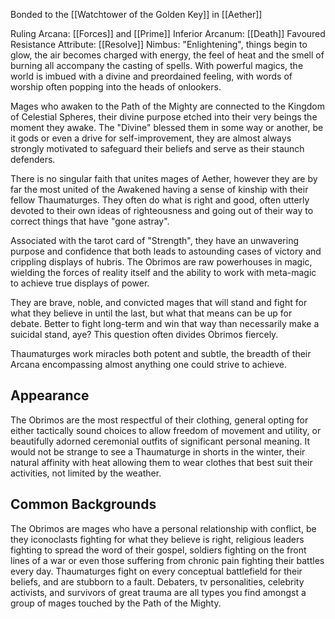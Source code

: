 Bonded to the [[Watchtower of the Golden Key]] in [[Aether]]

Ruling Arcana: [[Forces]] and [[Prime]]
Inferior Arcanum: [[Death]]
Favoured Resistance Attribute: [[Resolve]]
Nimbus: "Enlightening", things begin to glow, the air becomes charged with energy, the feel of heat and the smell of burning all accompany the casting of spells. With powerful magics, the world is imbued with a divine and preordained feeling, with words of worship often popping into the heads of onlookers.

Mages who awaken to the Path of the Mighty are connected to the Kingdom of Celestial Spheres, their divine purpose etched into their very beings the moment they awake.
The "Divine" blessed them in some way or another, be it gods or even a drive for self-improvement, they are almost always strongly motivated to safeguard their beliefs and serve as their staunch defenders.

There is no singular faith that unites mages of Aether, however they are by far the most united of the Awakened having a sense of kinship with their fellow Thaumaturges. They often do what is right and good, often utterly devoted to their own ideas of righteousness and going out of their way to correct things that have "gone astray".

Associated with the tarot card of "Strength", they have an unwavering purpose and confidence that both leads to astounding cases of victory and crippling displays of hubris. The Obrimos are raw powerhouses in magic, wielding the forces of reality itself and the ability to work with meta-magic to achieve true displays of power.

They are brave, noble, and convicted mages that will stand and fight for what they believe in until the last, but what that means can be up for debate. Better to fight long-term and win that way than necessarily make a suicidal stand, aye? This question often divides Obrimos fiercely.

Thaumaturges work miracles both potent and subtle, the breadth of their Arcana encompassing almost anything one could strive to achieve.

## Appearance
The Obrimos are the most respectful of their clothing, general opting for either tactically sound choices to allow freedom of movement and utility, or beautifully adorned ceremonial outfits of significant personal meaning. It would not be strange to see a Thaumaturge in shorts in the winter, their natural affinity with heat allowing them to wear clothes that best suit their activities, not limited by the weather.

## Common Backgrounds
The Obrimos are mages who have a personal relationship with conflict, be they iconoclasts fighting for what they believe is right, religious leaders fighting to spread the word of their gospel, soldiers fighting on the front lines of a war or even those suffering from chronic pain fighting their battles every day. Thaumaturges fight on every conceptual battlefield for their beliefs, and are stubborn to a fault. Debaters, tv personalities, celebrity activists, and survivors of great trauma are all types you find amongst a group of mages touched by the Path of the Mighty.